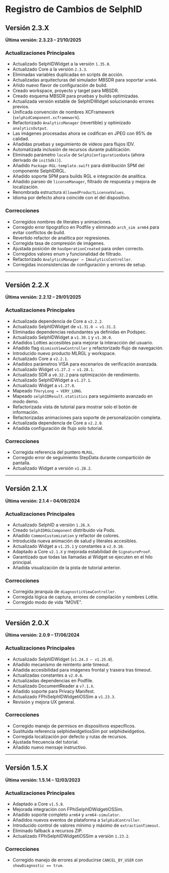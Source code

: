 # Registro de Cambios de SelphID

## Versión 2.3.X  
**Última versión: 2.3.23 – 21/10/2025**

### Actualizaciones Principales
- Actualizado SelphIDWidget a la versión `1.35.0`.
- Actualizado Core a la versión `2.3.3`.
- Eliminadas variables duplicadas en scripts de acción.
- Actualizadas arquitecturas del simulador MBSDR para soportar `arm64`.
- Añido nuevo flavor de configuración de build.
- Creado workspace, proyecto y target para MBSDR.
- Creado esquema MBSDR para pruebas y builds optimizadas.
- Actualizada versión estable de SelphIDWidget solucionando errores previos.
- Unificada convención de nombres XCFramework (`selphidComponent.xcframework`).
- Refactorizado `AnalyticsManager` (revertible) y optimizado `analyticsOutput`.
- Las imágenes procesadas ahora se codifican en JPEG con 95% de calidad.
- Añadidas pruebas y seguimiento de vídeos para flujos IDV.
- Automatizada inclusión de recursos durante publicación.
- Eliminado parámetro `locale` de `SelphiConfigurationData` (ahora derivado de `initSdk()`).
- Añadido `Package-RGL-template.swift` para distribución SPM del componente SelphIDRGL.
- Añadido soporte SPM para builds RGL e integración de analítica.
- Añadido parseo de `licenseManager`, filtrado de respuesta y mejora de localización.
- Renombrada estructura `AllowedProductLicenseValues`.
- Idioma por defecto ahora coincide con el del dispositivo.

### Correcciones
- Corregidos nombres de literales y animaciones.
- Corregido error tipográfico en Podfile y eliminado `arch_sim arm64` para evitar conflictos de build.
- Revertido refactor de analítica por regresiones.
- Corregida tasa de compresión de imágenes.
- Ajustada posición de `hasOperationCreated` para orden correcto.
- Corregidos valores enum y funcionalidad de filtrado.
- Refactorizado `AnalyticsManager → IAnalyticsController`.
- Corregidas inconsistencias de configuración y errores de setup.

---

## Versión 2.2.X  
**Última versión: 2.2.12 – 29/01/2025**

### Actualizaciones Principales
- Actualizada dependencia de Core a `v2.2.2`.
- Actualizado SelphIDWidget de `v1.31.0 → v1.31.2`.
- Eliminadas dependencias redundantes ya definidas en Podspec.
- Actualizado SelphIDWidget a `v1.30.1` y `v1.30.0`.
- Añadidos Lotties accesibles para mejorar la interacción del usuario.
- Añadido flag `dismissViewController` y refactorizado flujo de navegación.
- Introducido nuevo producto MLRGL y workspace.
- Actualizado Core a `v2.2.1`.
- Añadidos parámetros VISA para escenarios de verificación avanzada.
- Actualizado Widget `v1.27.2 → v1.28.1`.
- Actualizado SDR a `v0.32.2` para optimización de rendimiento.
- Actualizado SelphIDWidget a `v1.27.1`.
- Actualizado Widget a `v1.27.0`.
- Mapeado `TVeryLong → VERY_LONG`.
- Mapeado `selphIDResult.statistics` para seguimiento avanzado en modo demo.
- Refactorizada vista de tutorial para mostrar solo el botón de información.
- Refactorizadas animaciones para soporte de personalización completa.
- Actualizada dependencia de Core a `v2.2.0`.
- Añadida configuración de flujo solo tutorial.

### Correcciones
- Corregida referencia del puntero `MLRGL`.
- Corregido error de seguimiento StepData durante compartición de pantalla.
- Actualizado Widget a versión `v1.28.2`.

---

## Versión 2.1.X  
**Última versión: 2.1.4 – 04/09/2024**

### Actualizaciones Principales
- Actualizado SelphID a versión `1.26.X`.
- Creado `SelphIDRGLComponent` distribuido vía Pods.
- Añadido `CommonCustomization` y refactor de colores.
- Introducida nueva animación de salud y literales accesibles.
- Actualizado Widget a `v1.25.1` y constantes a `v2.0.10`.
- Adaptado a Core `v2.1.X` y mejorada estabilidad de `SignatureProof`.
- Garantizado que todas las llamadas al Widget se ejecuten en el hilo principal.
- Añadida visualización de la pista de tutorial anterior.

### Correcciones
- Corregida jerarquía de `diagnosticViewController`.
- Corregida lógica de captura, errores de compilación y nombres Lottie.
- Corregido modo de vida “MOVE”.

---

## Versión 2.0.X  
**Última versión: 2.0.9 – 17/06/2024**

### Actualizaciones Principales
- Actualizado SelphIDWidget (`v1.24.3 – v1.25.0`).
- Añadido mecanismo de reintento ante timeout.
- Añadida accesibilidad para imágenes frontal y trasera tras timeout.
- Actualizadas constantes a `v2.0.6`.
- Actualizadas dependencias en Podfile.
- Actualizado DocumentReader a `v7.1.X`.
- Añadido soporte para Privacy Manifest.
- Actualizado FPhiSelphIDWidgetiOSSim a `v1.23.3`.
- Revisión y mejora UX general.

### Correcciones
- Corregido manejo de permisos en dispositivos específicos.
- Sustituida referencia selphidwidgetiosSim por selphidwidgetios.
- Corregida localización por defecto y rutas de recursos.
- Ajustada frecuencia del tutorial.
- Añadido nuevo mensaje instructivo.

---

## Versión 1.5.X  
**Última versión: 1.5.14 – 12/03/2023**

### Actualizaciones Principales
- Adaptado a Core `v1.5.8`.
- Mejorada integración con FPhiSelphIDWidgetiOSSim.
- Añadido soporte completo `arm64` y `arm64-simulator`.
- Añadidos nuevos eventos de plataforma a `SelphidController`.
- Introducido control de valores mínimo y máximo de `extractionTimeout`.
- Eliminado fallback a recursos ZIP.
- Actualizado FPhiSelphIDWidgetiOSSim a versión `1.23.2`.

### Correcciones
- Corregido manejo de errores al producirse `CANCEL_BY_USER` con `showDiagnostic == true`.
